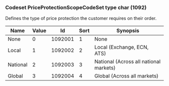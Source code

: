 ### Codeset PriceProtectionScopeCodeSet type char (1092)

Defines the type of price protection the customer requires on their order.

| Name     | Value | Id      | Sort | Synopsis                               |
|----------|-------|---------|------|----------------------------------------|
| None     | 0     | 1092001 | 1    | None                                   |
| Local    | 1     | 1092002 | 2    | Local (Exchange, ECN, ATS)             |
| National | 2     | 1092003 | 3    | National (Across all national markets) |
| Global   | 3     | 1092004 | 4    | Global (Across all markets)            |

